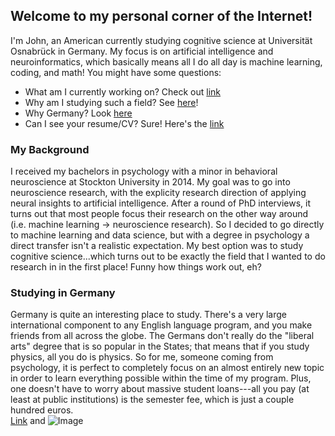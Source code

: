 ## Welcome to my personal corner of the Internet!

I'm John, an American currently studying cognitive science at Universität Osnabrück in Germany.  My focus is on artificial intelligence and neuroinformatics, which basically means all I do all day is machine learning, coding, and math!  You might have some questions:
- What am I currently working on? Check out [link](#projects)
- Why am I studying such a field? See [here](#background)!
- Why Germany? Look [here](#germany)
- Can I see your resume/CV? Sure! Here's the [link](#makethisanotherpage)

### <a name="background"></a>My Background
I received my bachelors in psychology with a minor in behavioral neuroscience at Stockton University in 2014.  My goal was to go into neuroscience research, with the explicity research direction of applying neural insights to artificial intelligence.  After a round of PhD interviews, it turns out that most people focus their research on the other way around (i.e. machine learning $\to$ neuroscience research).  So I decided to go directly to machine learning and data science, but with a degree in psychology a direct transfer isn't a realistic expectation.  My best option was to study cognitive science...which turns out to be exactly the field that I wanted to do research in in the first place!  Funny how things work out, eh?

### <a name="germany"></a>Studying in Germany
Germany is quite an interesting place to study.  There's a very large international component to any English language program, and you make friends from all across the globe.  The Germans don't really do the "liberal arts" degree that is so popular in the States; that means that if you study physics, all you do is physics.  So for me, someone coming from psychology, it is perfect to completely focus on an almost entirely new topic in order to learn everything possible within the time of my program.  Plus, one doesn't have to worry about massive student loans---all you pay (at least at public institutions) is the semester fee, which is just a couple hundred euros.  
[Link](url) and ![Image](src)

